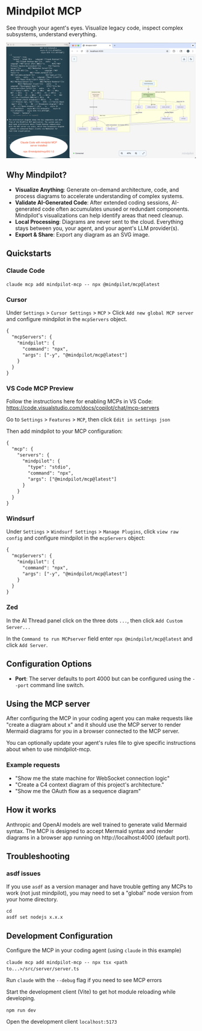 # Mindpilot MCP
See through your agent's eyes. Visualize legacy code, inspect complex subsystems, understand everything.

![Screenshot](https://raw.githubusercontent.com/abrinsmead/mindpilot-mcp/main/mindpilot-mcp.png)

## Why Mindpilot?
- **Visualize Anything**: Generate on-demand architecture, code, and process diagrams to accelerate understanding of complex systems.
- **Validate AI-Generated Code**: After extended coding sessions, AI-generated code often accumulates unused or redundant components. Mindpilot's visualizations can help identify areas that need cleanup.
- **Local Processing**: Diagrams are never sent to the cloud. Everything stays between you, your agent, and your agent's LLM provider(s).
- **Export & Share**: Export any diagram as an SVG image.

## Quickstarts

### Claude Code
`claude mcp add mindpilot-mcp -- npx @mindpilot/mcp@latest`

### Cursor
Under `Settings` > `Cursor Settings` > `MCP` > Click `Add new global MCP server` and configure mindpilot in the `mcpServers` object.

```
{
  "mcpServers": {
    "mindpilot": {
      "command": "npx",
      "args": ["-y", "@mindpilot/mcp@latest"]
    }
  }
}
```

### VS Code MCP Preview
Follow the instructions here for enabling MCPs in VS Code:  https://code.visualstudio.com/docs/copilot/chat/mcp-servers

Go to `Settings` > `Features` > `MCP`, then click `Edit in settings json`

Then add mindpilot to your MCP configuration:

```
{
  "mcp": {
    "servers": {
      "mindpilot": {
        "type": "stdio",
        "command": "npx",
        "args": ["@mindpilot/mcp@latest"]
      }
    }
  }
}
```

### Windsurf

Under `Settings` > `Windsurf Settings` > `Manage Plugins`, click `view raw config` and configure mindpilot in the `mcpServers` object:

```
{
  "mcpServers": {
    "mindpilot": {
      "command": "npx",
      "args": ["-y", "@mindpilot/mcp@latest"]
    }
  }
}
```

### Zed
In the AI Thread panel click on the three dots `...`, then click `Add Custom Server...`

In the `Command to run MCPserver` field enter `npx @mindpilot/mcp@latest` and click `Add Server`.

## Configuration Options
- **Port**: The server defaults to port 4000 but can be configured using the `--port` command line switch.

## Using the MCP server
After configuring the MCP in your coding agent you can make requests like "create a diagram about x" and it should use the MCP server to render Mermaid diagrams for you in a browser connected to the MCP server.

You can optionally update your agent's rules file to give specific instructions about when to use mindpilot-mcp.

### Example requests
- "Show me the state machine for WebSocket connection logic"
- "Create a C4 context diagram of this project's architecture."
- "Show me the OAuth flow as a sequence diagram"

## How it works
Anthropic and OpenAI models are well trained to generate valid Mermaid syntax. The MCP is designed to accept Mermaid syntax and render diagrams in a browser app running on http://localhost:4000 (default port).

## Troubleshooting

### asdf issues
If you use `asdf` as a version manager and have trouble getting any MCPs to work (not just mindpilot), you may need to set a "global" node version from your home directory.

```
cd
asdf set nodejs x.x.x
```

## Development Configuration
Configure the MCP in your coding agent (using `claude` in this example)

`claude mcp add mindpilot-mcp -- npx tsx <path to...>/src/server/server.ts`

Run `claude` with the `--debug` flag if you need to see MCP errors

Start the development client (Vite) to get hot module reloading while developing.

`npm run dev`

Open the development client
`localhost:5173`
